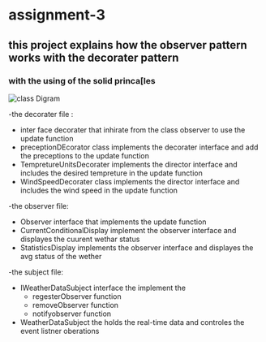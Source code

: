 # assignment-3
## this project explains how the observer pattern works with the decorater pattern 
### with the using of the solid princa[les 



![class Digram](https://github.com/yousefQJ19/assignment-3/assets/92521652/f80aa17d-1d27-42b0-8fb4-afea15c8e9a5)


-the decorater file :
 * inter face decorater that inhirate from the class observer to use the update function
 * preceptionDEcorator class implements the decorater interface and add the preceptions to the update function
 * TempretureUnitsDecorater implements the director interface and includes the desired tempreture in the update function
 * WindSpeedDecorater class implements the director interface and includes the wind speed in the update function

-the observer file:
 * Observer interface that implements the update function
 * CurrentConditionalDisplay implement the observer interface and displayes the cuurent wethar status 
 * StatisticsDisplay implements the observer interface and displayes the avg status of the wether


-the subject file:
 * IWeatherDataSubject interface the implement the
     * regesterObserver function
     * removeObserver function
     * notifyobserver function
 * WeatherDataSubject the holds the real-time data and controles the event listner oberations
